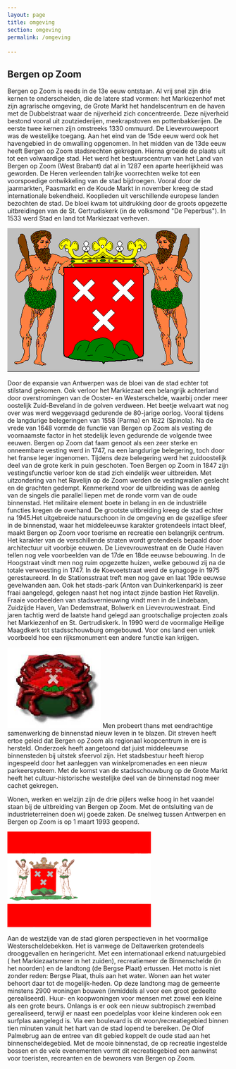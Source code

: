 ```yaml
---
layout: page
title: omgeving
section: omgeving
permalink: /omgeving

---
```


## Bergen op Zoom

Bergen op Zoom is reeds in de 13e eeuw ontstaan. Al vrij snel zijn drie kernen te onderscheiden, die de latere stad vormen: het Markiezenhof met zijn agrarische omgeving, de Grote Markt het handelscentrum en de haven met de Dubbelstraat waar de nijverheid zich concentreerde. Deze nijverheid bestond vooral uit zoutziederijen, meekrapstoven en pottenbakkerijen. De eerste twee kernen zijn omstreeks 1330 ommuurd. De Lievevrouwepoort was de westelijke toegang. Aan het eind van de 15de eeuw werd ook het havengebied in de omwalling opgenomen. In het midden van de 13de eeuw heeft Bergen op Zoom stadsrechten gekregen. Hierna groeide de plaats uit tot een volwaardige stad. Het werd het bestuurscentrum van het Land van Bergen op Zoom (West Brabant) dat al in 1287 een aparte heerlijkheid was geworden. De Heren verleenden talrijke voorrechten welke tot een voorspoedige ontwikkeling van de stad bijdroegen. Vooral door de jaarmarkten, Paasmarkt en de Koude Markt in november kreeg de stad internationale bekendheid. Kooplieden uit verschillende europese landen bezochten de stad. De bloei kwam tot uitdrukking door de groots opgezette uitbreidingen van de St. Gertrudiskerk (in de volksmond "De Peperbus"). In 1533 werd Stad en land tot Markiezaat verheven.

![bozwape](assets/img/bozwape.gif)
 

Door de expansie van Antwerpen was de bloei van de stad echter tot stilstand gekomen. Ook verloor het Markiezaat een belangrijk achterland door overstromingen van de Ooster- en Westerschelde, waarbij onder meer oostelijk Zuid-Beveland in de golven verdween. Het beetje welvaart wat nog over was werd weggevaagd gedurende de 80-jarige oorlog. Vooral tijdens de langdurige belegeringen van 1558 (Parma) en 1622 (Spinola). Na de vrede van 1648 vormde de functie van Bergen op Zoom als vesting de voornaamste factor in het stedelijk leven gedurende de volgende twee eeuwen. Bergen op Zoom dat faam genoot als een zeer sterke en onneembare vesting werd in 1747, na een langdurige belegering, toch door het franse leger ingenomen. Tijdens deze belegering werd het zuidoostelijk deel van de grote kerk in puin geschoten. Toen Bergen op Zoom in 1847 zijn vestingsfunctie verloor kon de stad zich eindelijk weer uitbreiden. Met uitzondering van het Ravelijn op de Zoom werden de vestingwallen geslecht en de grachten gedempt. Kenmerkend voor de uitbreiding was de aanleg van de singels die parallel liepen met de ronde vorm van de oude binnenstad. Het militaire element boete in belang in en de industriële functies kregen de overhand. De grootste uitbreiding kreeg de stad echter na 1945.Het uitgebreide natuurschoon in de omgeving en de gezellige sfeer in de binnenstad, waar het middeleeuwse karakter grotendeels intact bleef, maakt Bergen op Zoom voor toerisme en recreatie een belangrijk centrum. Het karakter van de verschillende straten wordt grotendeels bepaald door architectuur uit voorbije eeuwen. De Lievevrouwestraat en de Oude Haven tellen nog vele voorbeelden van de 17de en 18de eeuwse bebouwing. In de Hoogstraat vindt men nog ruim opgezette huizen, welke gebouwd zij na de totale verwoesting in 1747. In de Koevoetstraat werd de synagoge in 1975 gerestaureerd. In de Stationsstraat treft men nog gave en laat 19de eeuwse gevelwanden aan. Ook het stads-park (Anton van Duinkerkenpark) is zeer fraai aangelegd, gelegen naast het nog intact zijnde bastion Het Ravelijn. Fraaie voorbeelden van stadsvernieuwing vindt men in de Lindebaan, Zuidzijde Haven, Van Dedemstraat, Bolwerk en Lievevrouwestraat. Eind jaren tachtig werd de laatste hand gelegd aan grootschalige projecten zoals het Markiezenhof en St. Gertrudiskerk. In 1990 werd de voormalige Heilige Maagdkerk tot stadsschouwburg omgebouwd. Voor ons land een uniek voorbeeld hoe een rijksmonument een andere functie kan krijgen.

![krab](../assets/img/krab.jpg) 
Men probeert thans met eendrachtige samenwerking de binnenstad nieuw leven in te blazen. Dit streven heeft ertoe geleid dat Bergen op Zoom als regionaal koopcentrum in ere is hersteld. Onderzoek heeft aangetoond dat juist middeleeuwse binnensteden bij uitstek sfeervol zijn. Het stadsbestuur heeft hierop ingespeeld door het aanleggen van winkelpromenades en een nieuw parkeersysteem. Met de komst van de stadsschouwburg op de Grote Markt heeft het cultuur-historische westelijke deel van de binnenstad nog meer cachet gekregen.

 
Wonen, werken en welzijn zijn de drie pijlers welke hoog in het vaandel staan bij de uitbreiding van Bergen op Zoom. Met de ontsluiting van de industrieterreinen doen wij goede zaken. De snelweg tussen Antwerpen en Bergen op Zoom is op 1 maart 1993 geopend.

![bozvlag](../assets/img/bozvlag.gif) 	 

Aan de westzijde van de stad gloren perspectieven in het voormalige Westerscheldebekken. Het is vanwege de Deltawerken grotendeels drooggevallen en heringericht. Met een internationaal erkend natuurgebied ( het Markiezaatsmeer in het zuiden), recreatiemeer de Binnenschelde (in het noorden) en de landtong (de Bergse Plaat) ertussen. Het motto is niet zonder reden: Bergse Plaat, thuis aan het water. Wonen aan het water behoort daar tot de mogelijk-heden. Op deze landtong mag de gemeente minstens 2900 woningen bouwen (inmiddels al voor een groot gedeelte gerealiseerd). Huur- en koopwoningen voor mensen met zowel een kleine als een grote beurs. Onlangs is er ook een nieuw subtropisch zwembad gerealiseerd, terwijl er naast een poedelplas voor kleine kinderen ook een surfplas aangelegd is. Via een boulevard is dit woon/recreatiegebied binnen tien minuten vanuit het hart van de stad lopend te bereiken. De Olof Palmebrug aan de entree van dit gebied koppelt de oude stad aan het binnenscheldegebied. Met de mooie binnenstad, de op recreatie ingestelde bossen en de vele evenementen vormt dit recreatiegebied een aanwinst voor toeristen, recreanten en de bewoners van Bergen op Zoom.